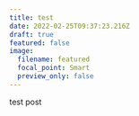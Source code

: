 ```yaml
---
title: test
date: 2022-02-25T09:37:23.216Z
draft: true
featured: false
image:
  filename: featured
  focal_point: Smart
  preview_only: false
---
```

test post